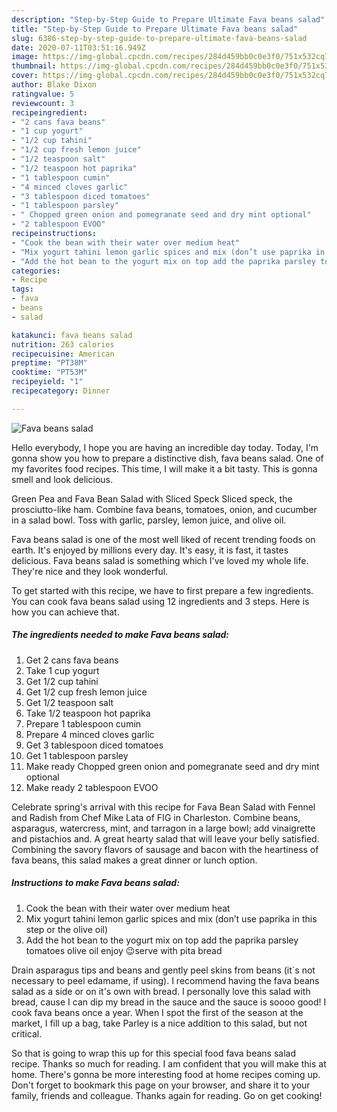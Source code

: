 ```yaml
---
description: "Step-by-Step Guide to Prepare Ultimate Fava beans salad"
title: "Step-by-Step Guide to Prepare Ultimate Fava beans salad"
slug: 6386-step-by-step-guide-to-prepare-ultimate-fava-beans-salad
date: 2020-07-11T03:51:16.949Z
image: https://img-global.cpcdn.com/recipes/284d459bb0c0e3f0/751x532cq70/fava-beans-salad-recipe-main-photo.jpg
thumbnail: https://img-global.cpcdn.com/recipes/284d459bb0c0e3f0/751x532cq70/fava-beans-salad-recipe-main-photo.jpg
cover: https://img-global.cpcdn.com/recipes/284d459bb0c0e3f0/751x532cq70/fava-beans-salad-recipe-main-photo.jpg
author: Blake Dixon
ratingvalue: 5
reviewcount: 3
recipeingredient:
- "2 cans fava beans"
- "1 cup yogurt"
- "1/2 cup tahini"
- "1/2 cup fresh lemon juice"
- "1/2 teaspoon salt"
- "1/2 teaspoon hot paprika"
- "1 tablespoon cumin"
- "4 minced cloves garlic"
- "3 tablespoon diced tomatoes"
- "1 tablespoon parsley"
- " Chopped green onion and pomegranate seed and dry mint optional"
- "2 tablespoon EVOO"
recipeinstructions:
- "Cook the bean with their water over medium heat"
- "Mix yogurt tahini lemon garlic spices and mix (don’t use paprika in this step or the olive oil)"
- "Add the hot bean to the yogurt mix on top add the paprika parsley tomatoes olive oil enjoy 😉serve with pita bread"
categories:
- Recipe
tags:
- fava
- beans
- salad

katakunci: fava beans salad 
nutrition: 263 calories
recipecuisine: American
preptime: "PT38M"
cooktime: "PT53M"
recipeyield: "1"
recipecategory: Dinner

---
```



![Fava beans salad](https://img-global.cpcdn.com/recipes/284d459bb0c0e3f0/751x532cq70/fava-beans-salad-recipe-main-photo.jpg)

Hello everybody, I hope you are having an incredible day today. Today, I'm gonna show you how to prepare a distinctive dish, fava beans salad. One of my favorites food recipes. This time, I will make it a bit tasty. This is gonna smell and look delicious.

Green Pea and Fava Bean Salad with Sliced Speck Sliced speck, the prosciutto-like ham. Combine fava beans, tomatoes, onion, and cucumber in a salad bowl. Toss with garlic, parsley, lemon juice, and olive oil.

Fava beans salad is one of the most well liked of recent trending foods on earth. It's enjoyed by millions every day. It's easy, it is fast, it tastes delicious. Fava beans salad is something which I've loved my whole life. They're nice and they look wonderful.


To get started with this recipe, we have to first prepare a few ingredients. You can cook fava beans salad using 12 ingredients and 3 steps. Here is how you can achieve that.

<!--inarticleads1-->

##### The ingredients needed to make Fava beans salad:

1. Get 2 cans fava beans
1. Take 1 cup yogurt
1. Get 1/2 cup tahini
1. Get 1/2 cup fresh lemon juice
1. Get 1/2 teaspoon salt
1. Take 1/2 teaspoon hot paprika
1. Prepare 1 tablespoon cumin
1. Prepare 4 minced cloves garlic
1. Get 3 tablespoon diced tomatoes
1. Get 1 tablespoon parsley
1. Make ready  Chopped green onion and pomegranate seed and dry mint optional
1. Make ready 2 tablespoon EVOO


Celebrate spring&#39;s arrival with this recipe for Fava Bean Salad with Fennel and Radish from Chef Mike Lata of FIG in Charleston. Combine beans, asparagus, watercress, mint, and tarragon in a large bowl; add vinaigrette and pistachios and. A great hearty salad that will leave your belly satisfied. Combining the savory flavors of sausage and bacon with the heartiness of fava beans, this salad makes a great dinner or lunch option. 

<!--inarticleads2-->

##### Instructions to make Fava beans salad:

1. Cook the bean with their water over medium heat
1. Mix yogurt tahini lemon garlic spices and mix (don’t use paprika in this step or the olive oil)
1. Add the hot bean to the yogurt mix on top add the paprika parsley tomatoes olive oil enjoy 😉serve with pita bread


Drain asparagus tips and beans and gently peel skins from beans (it`s not necessary to peel edamame, if using). I recommend having the fava beans salad as a side or on it&#39;s own with bread. I personally love this salad with bread, cause I can dip my bread in the sauce and the sauce is soooo good! I cook fava beans once a year. When I spot the first of the season at the market, I fill up a bag, take Parley is a nice addition to this salad, but not critical. 

So that is going to wrap this up for this special food fava beans salad recipe. Thanks so much for reading. I am confident that you will make this at home. There's gonna be more interesting food at home recipes coming up. Don't forget to bookmark this page on your browser, and share it to your family, friends and colleague. Thanks again for reading. Go on get cooking!
